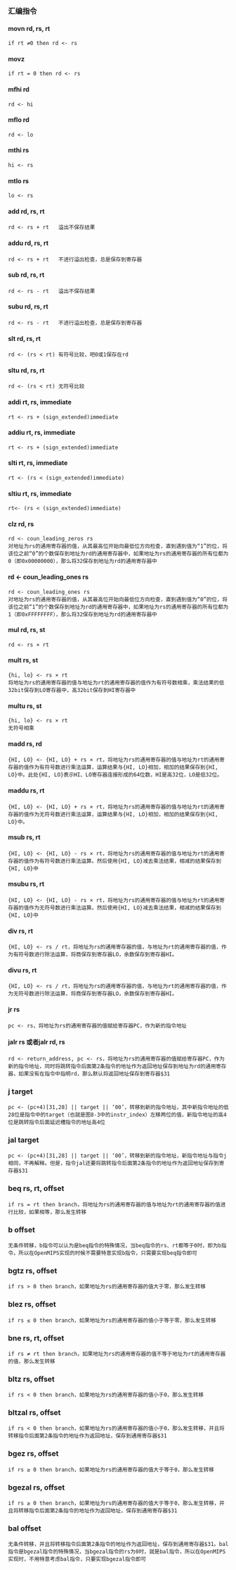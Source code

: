 ### 汇编指令

#### movn rd, rs, rt

    if rt ≠0 then rd <- rs

#### movz

    if rt = 0 then rd <- rs

#### mfhi rd

    rd <- hi

#### mflo rd

    rd <- lo

#### mthi rs

    hi <- rs

#### mtlo rs

    lo <- rs

#### add rd, rs, rt

    rd <- rs + rt   溢出不保存结果

#### addu rd, rs, rt

    rd <- rs + rt   不进行溢出检查，总是保存到寄存器

#### sub rd, rs, rt

    rd <- rs - rt   溢出不保存结果

#### subu rd, rs, rt

    rd <- rs - rt   不进行溢出检查，总是保存到寄存器

#### slt rd, rs, rt

    rd <- (rs < rt) 有符号比较，吧0或1保存在rd

#### sltu rd, rs, rt

    rd <- (rs < rt) 无符号比较

#### addi rt, rs, immediate

    rt <- rs + (sign_extended)immediate

#### addiu rt, rs, immediate

    rt <- rs + (sign_extended)immediate

#### slti rt, rs, immediate

    rt <- (rs < (sign_extended)immediate)

#### sltiu rt, rs, immediate

    rt<- (rs < (sign_extended)immediate)

#### clz rd, rs

    rd <- coun_leading_zeros rs
    对地址为rs的通用寄存器的值，从其最高位开始向最低位方向检查，直到遇到值为“1”的位，将该位之前“0”的个数保存到地址为rd的通用寄存器中，如果地址为rs的通用寄存器的所有位都为0（即0x00000000），那么将32保存到地址为rd的通用寄存器中

#### rd <- coun_leading_ones rs

    rd <- coun_leading_ones rs
    对地址为rs的通用寄存器的值，从其最高位开始向最低位方向检查，直到遇到值为“0”的位，将该位之前“1”的个数保存到地址为rd的通用寄存器中，如果地址为rs的通用寄存器的所有位都为1（即0xFFFFFFFF），那么将32保存到地址为rd的通用寄存器中

#### mul rd, rs, st

    rd <- rs × rt

#### mult rs, st

    {hi, lo} <- rs × rt
    将地址为rs的通用寄存器的值与地址为rt的通用寄存器的值作为有符号数相乘，乘法结果的低32bit保存到LO寄存器中，高32bit保存到HI寄存器中

#### multu rs, st

    {hi, lo} <- rs × rt
    无符号相乘

#### madd rs, rd

    {HI, LO} <- {HI, LO} + rs × rt，将地址为rs的通用寄存器的值与地址为rt的通用寄存器的值作为有符号数进行乘法运算，运算结果与{HI, LO}相加，相加的结果保存到{HI, LO}中。此处{HI, LO}表示HI、LO寄存器连接形成的64位数，HI是高32位，LO是低32位。

#### maddu rs, rt

    {HI, LO} <- {HI, LO} + rs × rt，将地址为rs的通用寄存器的值与地址为rt的通用寄存器的值作为无符号数进行乘法运算，运算结果与{HI, LO}相加，相加的结果保存到{HI, LO}中。

#### msub rs, rt

    {HI, LO} <- {HI, LO} - rs × rt，将地址为rs的通用寄存器的值与地址为rt的通用寄存器的值作为有符号数进行乘法运算。然后使用{HI, LO}减去乘法结果，相减的结果保存到{HI, LO}中

#### msubu rs, rt

    {HI, LO} <- {HI, LO} - rs × rt，将地址为rs的通用寄存器的值与地址为rt的通用寄存器的值作为无符号数进行乘法运算。然后使用{HI, LO}减去乘法结果，相减的结果保存到{HI, LO}中

#### div rs, rt

    {HI, LO} <- rs / rt，将地址为rs的通用寄存器的值，与地址为rt的通用寄存器的值，作为有符号数进行除法运算，将商保存到寄存器LO，余数保存到寄存器HI。

#### divu rs, rt

    {HI, LO} <- rs / rt，将地址为rs的通用寄存器的值，与地址为rt的通用寄存器的值，作为无符号数进行除法运算，将商保存到寄存器LO，余数保存到寄存器HI。

#### jr rs

    pc <- rs，将地址为rs的通用寄存器的值赋给寄存器PC，作为新的指令地址

#### jalr rs 或者jalr rd, rs

    rd <- return_address, pc <- rs，将地址为rs的通用寄存器的值赋给寄存器PC，作为新的指令地址，同时将跳转指令后面第2条指令的地址作为返回地址保存到地址为rd的通用寄存器，如果没有在指令中指明rd，那么默认将返回地址保存到寄存器$31

### j target

    pc <- (pc+4)[31,28] || target || ‘00’，转移到新的指令地址，其中新指令地址的低28位是指令中的target（也就是图8-3中的instr_index）左移两位的值，新指令地址的高4位是跳转指令后面延迟槽指令的地址高4位

### jal target

    pc <- (pc+4)[31,28] || target || ‘00’，转移到新的指令地址，新指令地址与指令j相同，不再解释。但是，指令jal还要将跳转指令后面第2条指令的地址作为返回地址保存到寄存器$31

### beq rs, rt, offset

    if rs = rt then branch，将地址为rs的通用寄存器的值与地址为rt的通用寄存器的值进行比较，如果相等，那么发生转移

### b offset

    无条件转移，b指令可以认为是beq指令的特殊情况，当beq指令的rs、rt都等于0时，即为b指令，所以在OpenMIPS实现的时候不需要特意实现b指令，只需要实现beq指令即可

### bgtz rs, offset

    if rs > 0 then branch，如果地址为rs的通用寄存器的值大于零，那么发生转移

### blez rs, offset

    if rs ≤ 0 then branch，如果地址为rs的通用寄存器的值小于等于零，那么发生转移

### bne rs, rt, offset

    if rs ≠ rt then branch，如果地址为rs的通用寄存器的值不等于地址为rt的通用寄存器的值，那么发生转移

### bltz rs, offset

    if rs < 0 then branch，如果地址为rs的通用寄存器的值小于0，那么发生转移

### bltzal rs, offset

    if rs < 0 then branch，如果地址为rs的通用寄存器的值小于0，那么发生转移，并且将转移指令后面第2条指令的地址作为返回地址，保存到通用寄存器$31

### bgez rs, offset

    if rs ≥ 0 then branch，如果地址为rs的通用寄存器的值大于等于0，那么发生转移

### bgezal rs, offset

    if rs ≥ 0 then branch，如果地址为rs的通用寄存器的值大于等于0，那么发生转移，并且将转移指令后面第2条指令的地址作为返回地址，保存到通用寄存器$31

### bal offset

    无条件转移，并且将转移指令后面第2条指令的地址作为返回地址，保存到通用寄存器$31。bal指令是bgezal指令的特殊情况，当bgezal指令的rs为0时，就是bal指令，所以在OpenMIPS实现时，不用特意考虑bal指令，只要实现bgezal指令即可
